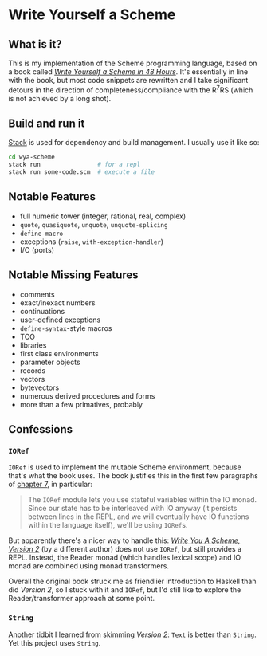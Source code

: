 # Write Yourself a Scheme

## What is it?
This is my implementation of the Scheme programming language, based on a book called [*Write Yourself a Scheme in 48 Hours*](https://en.wikibooks.org/wiki/Write_Yourself_a_Scheme_in_48_Hours). It's essentially in line with the book, but most code snippets are rewritten and I take significant detours in the direction of completeness/compliance with the R<sup>7</sup>RS (which is not achieved by a long shot).

## Build and run it
[Stack](https://docs.haskellstack.org) is used for dependency and build management. I usually use it like so:

```bash
cd wya-scheme
stack run                # for a repl
stack run some-code.scm  # execute a file
```

## Notable Features
- full numeric tower (integer, rational, real, complex)
- `quote`, `quasiquote`, `unquote`, `unquote-splicing`
- `define-macro`
- exceptions (`raise`, `with-exception-handler`)
- I/O (ports)

## Notable Missing Features
- comments
- exact/inexact numbers
- continuations
- user-defined exceptions
- `define-syntax`-style macros
- TCO
- libraries
- first class environments
- parameter objects
- records
- vectors
- bytevectors
- numerous derived procedures and forms
- more than a few primatives, probably

## Confessions

### `IORef`
`IORef` is used to implement the mutable Scheme environment, because that's what the book uses. The book justifies this in the first few paragraphs of [chapter 7](https://en.wikibooks.org/wiki/Write_Yourself_a_Scheme_in_48_Hours/Adding_Variables_and_Assignment), in particular:

> The `IORef` module lets you use stateful variables within the IO monad. Since our state has to be interleaved with IO anyway (it persists between lines in the REPL, and we will eventually have IO functions within the language itself), we'll be using `IORef`s. 

But apparently there's a nicer way to handle this: [*Write You A Scheme, Version 2*](https://wespiser.com/writings/wyas/home.html) (by a different author) does not use `IORef`, but still provides a REPL. Instead, the Reader monad (which handles lexical scope) and IO monad are combined using monad transformers.

Overall the original book struck me as friendlier introduction to Haskell than did *Version 2*, so I stuck with it and `IORef`, but I'd still like to explore the Reader/transformer approach at some point.

### `String`
Another tidbit I learned from skimming *Version 2*: `Text` is better than `String`. Yet this project uses `String`.
